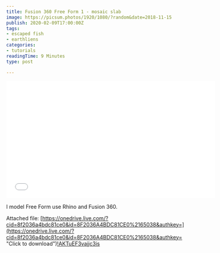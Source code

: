 ```yaml
---
title: Fusion 360 Free Form 1 - mosaic slab
image: https://picsum.photos/1920/1080/?random&date=2018-11-15
publish: 2020-02-09T17:00:00Z
tags:
- escaped fish
- earthliens
categories:
- tutorials
readingTime: 9 Minutes
type: post

---
```

<iframe width="560" height="315" src="[https://www.youtube.com/embed/maEeVa23HJw](https://www.youtube.com/embed/maEeVa23HJw "https://www.youtube.com/embed/maEeVa23HJw")" frameborder="0" allow="accelerometer; autoplay; encrypted-media; gyroscope; picture-in-picture" allowfullscreen></iframe>

I model Free Form use Rhino and Fusion 360. 

Attached file: [https://onedrive.live.com/?cid=8f2036a4bdc81ce0&id=8F2036A4BDC81CE0%2165038&authkey=](https://onedrive.live.com/?cid=8f2036a4bdc81ce0&id=8F2036A4BDC81CE0%2165038&authkey= "Click to download")[!AKTuEF3vajjc3is](https://onedrive.live.com/?cid=8f2036a4bdc81ce0&id=8F2036A4BDC81CE0%2165038&authkey=!AKTuEF3vajjc3is)